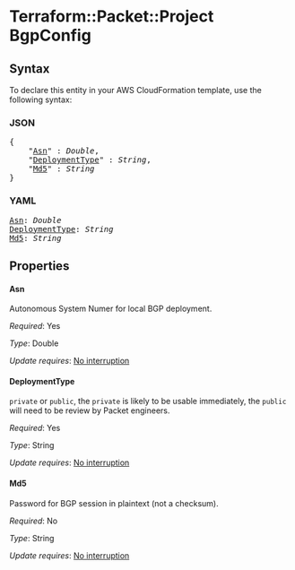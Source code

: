 # Terraform::Packet::Project BgpConfig

## Syntax

To declare this entity in your AWS CloudFormation template, use the following syntax:

### JSON

<pre>
{
    "<a href="#asn" title="Asn">Asn</a>" : <i>Double</i>,
    "<a href="#deploymenttype" title="DeploymentType">DeploymentType</a>" : <i>String</i>,
    "<a href="#md5" title="Md5">Md5</a>" : <i>String</i>
}
</pre>

### YAML

<pre>
<a href="#asn" title="Asn">Asn</a>: <i>Double</i>
<a href="#deploymenttype" title="DeploymentType">DeploymentType</a>: <i>String</i>
<a href="#md5" title="Md5">Md5</a>: <i>String</i>
</pre>

## Properties

#### Asn

Autonomous System Numer for local BGP deployment.

_Required_: Yes

_Type_: Double

_Update requires_: [No interruption](https://docs.aws.amazon.com/AWSCloudFormation/latest/UserGuide/using-cfn-updating-stacks-update-behaviors.html#update-no-interrupt)

#### DeploymentType

`private` or `public`, the `private` is likely to be usable immediately, the `public` will need to be review by Packet engineers.

_Required_: Yes

_Type_: String

_Update requires_: [No interruption](https://docs.aws.amazon.com/AWSCloudFormation/latest/UserGuide/using-cfn-updating-stacks-update-behaviors.html#update-no-interrupt)

#### Md5

Password for BGP session in plaintext (not a checksum).

_Required_: No

_Type_: String

_Update requires_: [No interruption](https://docs.aws.amazon.com/AWSCloudFormation/latest/UserGuide/using-cfn-updating-stacks-update-behaviors.html#update-no-interrupt)

